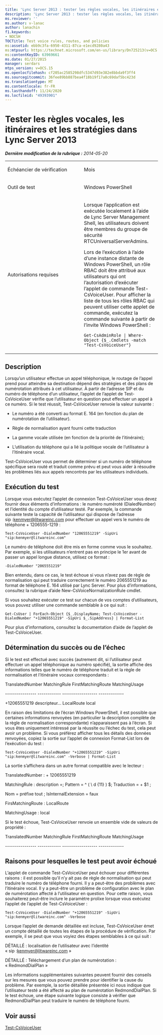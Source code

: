 ```yaml
---
title: 'Lync Server 2013 : tester les règles vocales, les itinéraires et les stratégies'
description: 'Lync Server 2013 : tester les règles vocales, les itinéraires et les stratégies.'
ms.reviewer: ''
ms.author: v-lanac
author: lanachin
f1.keywords:
- NOCSH
TOCTitle: Test voice rules, routes, and policies
ms:assetid: ebb9c3fa-6950-4311-87ca-e1ecd9280a43
ms:mtpsurl: https://technet.microsoft.com/en-us/library/Dn725213(v=OCS.15)
ms:contentKeyID: 63969661
ms.date: 01/27/2015
manager: serdars
mtps_version: v=OCS.15
ms.openlocfilehash: cf205ac2585298dfc5347d93e382e8bbda9f3ff4
ms.sourcegitcommit: 36fee89bb887bea4f18b19f17a8c69daf5bc423d
ms.translationtype: MT
ms.contentlocale: fr-FR
ms.lasthandoff: 11/24/2020
ms.locfileid: "49393901"
---
```

# <a name="test-voice-rules-routes-and-policies-in-lync-server-2013"></a>Tester les règles vocales, les itinéraires et les stratégies dans Lync Server 2013

<div data-xmlns="http://www.w3.org/1999/xhtml">

<div class="topic" data-xmlns="http://www.w3.org/1999/xhtml" data-msxsl="urn:schemas-microsoft-com:xslt" data-cs="https://msdn.microsoft.com/">

<div data-asp="https://msdn2.microsoft.com/asp">



</div>

<div id="mainSection">

<div id="mainBody">

<span> </span>

_**Dernière modification de la rubrique :** 2014-05-20_


<table>
<colgroup>
<col style="width: 50%" />
<col style="width: 50%" />
</colgroup>
<tbody>
<tr class="odd">
<td><p>Échéancier de vérification</p></td>
<td><p>Mois</p></td>
</tr>
<tr class="even">
<td><p>Outil de test</p></td>
<td><p>Windows PowerShell</p></td>
</tr>
<tr class="odd">
<td><p>Autorisations requises</p></td>
<td><p>Lorsque l’application est exécutée localement à l’aide de Lync Server Management Shell, les utilisateurs doivent être membres du groupe de sécurité RTCUniversalServerAdmins.</p>
<p>Lors de l’exécution à l’aide d’une instance distante de Windows PowerShell, un rôle RBAC doit être attribué aux utilisateurs qui ont l’autorisation d’exécuter l’applet de commande Test-CsVoiceUser. Pour afficher la liste de tous les rôles RBAC qui peuvent utiliser cette applet de commande, exécutez la commande suivante à partir de l’invite Windows PowerShell :</p>
<p><code>Get-CsAdminRole | Where-Object {$_.Cmdlets -match &quot;Test-CsVoiceUser&quot;}</code></p></td>
</tr>
</tbody>
</table>


<div>

## <a name="description"></a>Description

Lorsqu’un utilisateur effectue un appel téléphonique, le routage de l’appel prend pour atteindre sa destination dépend des stratégies et des plans de numérotation attribués à cet utilisateur. À partir de l’adresse SIP et du numéro de téléphone d’un utilisateur, l’applet de l’applet de Test-CsVoiceUser vérifie que l’utilisateur en question peut effectuer un appel à ce numéro. Si le test réussit, Test-CsVoiceUser renvoie la valeur suivante :

  - Le numéro a été converti au format E. 164 (en fonction du plan de numérotation de l’utilisateur).

  - Règle de normalisation ayant fourni cette traduction

  - La gamme vocale utilisée (en fonction de la priorité de l’itinéraire);

  - L’utilisation du téléphone qui a lié la politique vocale de l’utilisateur à l’itinéraire vocal.

Test-CsVoiceUser vous permet de déterminer si un numéro de téléphone spécifique sera routé et traduit comme prévu et peut vous aider à résoudre les problèmes liés aux appels rencontrés par les utilisateurs individuels.

</div>

<div>

## <a name="running-the-test"></a>Exécution du test

Lorsque vous exécutez l’applet de connexion Test-CsVoiceUser vous devez fournir deux éléments d’informations : le numéro numéroté (DialedNumber) et l’identité du compte d’utilisateur testé. Par exemple, la commande suivante teste la capacité de l’utilisateur qui dispose de l’adresse sip :kenmyer@litwareinc.com pour effectuer un appel vers le numéro de téléphone + 1206555-1219 :

`Test-CsVoiceUser -DialedNumber "12065551219" -SipUri "sip:kenmyer@litwareinc.com"`

Le numéro de téléphone doit être mis en forme comme vous le souhaitez. Par exemple, si les utilisateurs n’entrent pas en principe le 1er avant de passer un appel longue distance, utilisez ce format :

`-DialedNumber "2065551219"`

Bien entendu, dans ce cas, le test échoue si vous n’avez pas de règle de normalisation qui peut traduire correctement le numéro 2065551219 au format de téléphone E. 164 utilisé par Lync Server. Pour plus d’informations, consultez la rubrique d’aide New-CsVoiceNormalizationRule cmdlet.

Si vous souhaitez exécuter ce test sur chacun de vos comptes d’utilisateurs, vous pouvez utiliser une commande semblable à ce qui suit :

`Get-CsUser | ForEach-Object {$_.DisplayName; Test-CsVoiceUser -DialedNumber "+12065551219" -SipUri $_.SipAddress} | Format-List`

Pour plus d’informations, consultez la documentation d’aide de l’applet de Test-CsVoiceUser.

</div>

<div>

## <a name="determining-success-or-failure"></a>Détermination du succès ou de l’échec

Si le test est effectué avec succès (autrement dit, si l’utilisateur peut effectuer un appel téléphonique au numéro spécifié), la sortie affiche des informations telles que le numéro de téléphone traduit et la règle de normalisation et l’itinéraire vocaux correspondants :

TranslatedNumber MatchingRule FirstMatchingRoute MatchingUsage

\----------------    ------------    ------------------    -------------

\+12065551219 descripteur...    LocalRoute local

En raison des limitations de l’écran Windows PowerShell, il est possible que certaines informations renvoyées (en particulier la description complète de la règle de normalisation correspondante) n’apparaissent pas à l’écran. Si vous êtes uniquement intéressé par la réussite ou l’échec du test, cela peut avoir un problème. Si vous préférez afficher tous les détails des données renvoyées, copiez la sortie sur l’applet de connexion Format-List lors de l’exécution du test :

`Test-CsVoiceUser -DialedNumber "+12065551219" -SipUri "sip:kenmyer@litwareinc.com" -Verbose | Format-List`

La sortie s’affichera dans un autre format compatible avec le lecteur :

TranslatedNumber : + 12065551219

MatchingRule : description =; Pattern = ^ ( \\ d {11} ) $; Traduction = + $1 ;

Nom = préfixe tout ; IsInternalExtension = faux

FirsMatchingRoute : LocalRoute

MatchingUsage : local

Si le test échoue, Test-CsVoiceUser renvoie un ensemble vide de valeurs de propriété :

TranslatedNumber MatchingRule FirstMatchingRoute MatchingUsage

\---------------- ------------ ------------------ -------------

</div>

<div>

## <a name="reasons-why-the-test-might-have-failed"></a>Raisons pour lesquelles le test peut avoir échoué

L’applet de commande Test-CsVoiceUser peut échouer pour différentes raisons : il est possible qu’il n’y ait pas de règle de normalisation qui peut traduire le numéro de téléphone fourni. Il y a peut-être des problèmes avec l’itinéraire vocal. Il y a peut-être un problème de configuration avec le plan de numérotation affecté à l’utilisateur en question. Pour cette raison, vous souhaiterez peut-être inclure le paramètre prolixe lorsque vous exécutez l’applet de l’applet de Test-CsVoiceUser :

`Test-CsVoiceUser -DialedNumber "+12065551219" -SipUri "sip:kenmyer@litwareinc.com" -Verbose`

Lorsque l’applet de demande détaillée est incluse, Test-CsVoiceUser émet un compte détaillé de toutes les étapes de la procédure de vérification. Par exemple, il se peut que vous voyiez des étapes semblables à ce qui suit : 

DÉTAILLÉ : localisation de l’utilisateur avec l’identité « sip :kenmyer@litwareinc.com »

DÉTAILLÉ : Téléchargement d’un plan de numérotation : « RedmondDialPlan »

Les informations supplémentaires suivantes peuvent fournir des conseils sur les mesures que vous pouvez prendre pour identifier la cause du problème. Par exemple, la sortie détaillée présentée ici nous indique que l’utilisateur testé a été affecté au plan de numérotation RedmondDialPlan. Si le test échoue, une étape suivante logique consiste à vérifier que RedmondDialPlan peut traduire le numéro de téléphone fourni.

</div>

<div>

## <a name="see-also"></a>Voir aussi


[Test-CsVoiceUser](https://docs.microsoft.com/powershell/module/skype/Test-CsVoiceUser)  
  

</div>

</div>

<span> </span>

</div>

</div>

</div>

